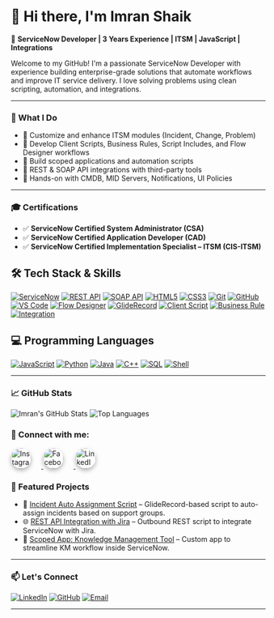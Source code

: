 # 👋 Hi there, I'm Imran Shaik

🚀 **ServiceNow Developer | 3 Years Experience | ITSM | JavaScript | Integrations**

Welcome to my GitHub! I'm a passionate ServiceNow Developer with experience building enterprise-grade solutions that automate workflows and improve IT service delivery. I love solving problems using clean scripting, automation, and integrations.

---

### 🧠 What I Do

- 🔹 Customize and enhance ITSM modules (Incident, Change, Problem)
- 🔹 Develop Client Scripts, Business Rules, Script Includes, and Flow Designer workflows
- 🔹 Build scoped applications and automation scripts
- 🔹 REST & SOAP API integrations with third-party tools
- 🔹 Hands-on with CMDB, MID Servers, Notifications, UI Policies

---

### 🎓 Certifications

- ✅ **ServiceNow Certified System Administrator (CSA)**
- ✅ **ServiceNow Certified Application Developer (CAD)**
- ✅ **ServiceNow Certified Implementation Specialist – ITSM (CIS-ITSM)**


## 🛠️ Tech Stack & Skills

[![ServiceNow](https://img.shields.io/badge/-ServiceNow-0b5f19?logo=servicenow&logoColor=white)](https://www.servicenow.com/)
[![REST API](https://img.shields.io/badge/-REST%20API-blue?logo=cloudflare)](https://restfulapi.net/)
[![SOAP API](https://img.shields.io/badge/-SOAP%20API-00B4D8?logo=xml)](https://www.w3schools.com/xml/xml_soap.asp)
[![HTML5](https://img.shields.io/badge/-HTML5-E34F26?logo=html5&logoColor=white)](https://developer.mozilla.org/en-US/docs/Web/Guide/HTML/HTML5)
[![CSS3](https://img.shields.io/badge/-CSS3-1572B6?logo=css3&logoColor=white)](https://developer.mozilla.org/en-US/docs/Web/CSS)
[![Git](https://img.shields.io/badge/-Git-F05032?logo=git&logoColor=white)](https://git-scm.com/)
[![GitHub](https://img.shields.io/badge/-GitHub-181717?logo=github)](https://github.com/)
[![VS Code](https://img.shields.io/badge/-VS%20Code-007ACC?logo=visual-studio-code)](https://code.visualstudio.com/)
[![Flow Designer](https://img.shields.io/badge/-Flow%20Designer-orange)](https://developer.servicenow.com/dev.do#!/learn/learning-plans/tokyo/app_store_learnv2_flowdesigner_tokyo_flow_designer)
[![GlideRecord](https://img.shields.io/badge/-GlideRecord-0b5f19?logo=code&logoColor=white)](https://developer.servicenow.com/dev.do#!/reference/api/tokyo/server_legacy/c_GlideRecordAPI)
[![Client Script](https://img.shields.io/badge/-Client%20Scripts-blueviolet?logo=javascript)](https://developer.servicenow.com/dev.do#!/reference/api/tokyo/client/c_ClientScriptAPI)
[![Business Rule](https://img.shields.io/badge/-Business%20Rule-6A1B9A?logo=gear&logoColor=white)](https://developer.servicenow.com/dev.do#!/learn/learning-plans/tokyo/app_store_learnv2_businessrules_tokyo_business_rules)
[![Integration](https://img.shields.io/badge/-Integration-26a69a?logo=plug&logoColor=white)](https://developer.servicenow.com/dev.do#!/learn/learning-plans/tokyo/app_store_learnv2_integrationhub_tokyo_integrationhub)

## 💻 Programming Languages

[![JavaScript](https://img.shields.io/badge/-JavaScript-F7DF1E?logo=javascript&logoColor=black)](https://developer.mozilla.org/en-US/docs/Web/JavaScript)
[![Python](https://img.shields.io/badge/-Python-3776AB?logo=python&logoColor=white)](https://www.python.org/)
[![Java](https://img.shields.io/badge/-Java-007396?logo=java&logoColor=white)](https://www.oracle.com/java/)
[![C++](https://img.shields.io/badge/-C++-00599C?logo=c%2B%2B&logoColor=white)](https://isocpp.org/)
[![SQL](https://img.shields.io/badge/-SQL-4479A1?logo=mysql&logoColor=white)](https://www.w3schools.com/sql/)
[![Shell](https://img.shields.io/badge/-Shell%20Script-89e051?logo=gnu-bash&logoColor=black)](https://www.shellscript.sh/)



---

### 📈 GitHub Stats

![Imran's GitHub Stats](https://github-readme-stats.vercel.app/api?username=imran938&show_icons=true&theme=radical)
![Top Languages](https://github-readme-stats.vercel.app/api/top-langs/?username=imran938&layout=compact&theme=radical)


<h3>📱 Connect with me:</h3>

<p>
  <a href="https://www.instagram.com/mr__.smile/" target="_blank">
    <img src="https://cdn-icons-png.flaticon.com/512/2111/2111463.png"
         alt="Instagram"
         width="40"
         height="40"
         style="border-radius: 50%; box-shadow: 0 4px 8px rgba(0, 0, 0, 0.3); margin-right: 20px; transition: transform 0.3s;" />
  </a>

  <a href="https://www.facebook.com/profile.php?id=100013782994408" target="_blank">
    <img src="https://cdn-icons-png.flaticon.com/512/733/733547.png"
         alt="Facebook"
         width="40"
         height="40"
         style="border-radius: 50%; box-shadow: 0 4px 8px rgba(0, 0, 0, 0.3); margin-right: 20px; transition: transform 0.3s;" />
  </a>

  <a href="https://www.linkedin.com/in/imran-shaik-2192b01a1/" target="_blank">
    <img src="https://cdn-icons-png.flaticon.com/512/174/174857.png"
         alt="LinkedIn"
         width="40"
         height="40"
         style="border-radius: 50%; box-shadow: 0 4px 8px rgba(0, 0, 0, 0.3); transition: transform 0.3s;" />
  </a>
</p>






### 📌 Featured Projects

- 🔧 [Incident Auto Assignment Script](https://github.com/imran938/project-link) – GlideRecord-based script to auto-assign incidents based on support groups.
- 🌐 [REST API Integration with Jira](https://github.com/imran938/project-link) – Outbound REST script to integrate ServiceNow with Jira.
- 🧩 [Scoped App: Knowledge Management Tool](https://github.com/imran938/project-link) – Custom app to streamline KM workflow inside ServiceNow.

---

### 📫 Let's Connect

[![LinkedIn](https://img.shields.io/badge/-LinkedIn-0077B5?style=flat&logo=linkedin&logoColor=white)](https://www.linkedin.com/in/imran-shaik-2192b01a1/)
[![GitHub](https://img.shields.io/badge/-GitHub-333?logo=github&logoColor=white)](https://github.com/imran938)
[![Email](https://img.shields.io/badge/-Email-D14836?style=flat&logo=gmail&logoColor=white)](mailto:imranshaik07769@gmail.com)

---



<!--
**Imran938/imran938** is a ✨ _special_ ✨ repository because its `README.md` (this file) appears on your GitHub profile.

Here are some ideas to get you started:

- 🔭 I’m currently working on ...
- 🌱 I’m currently learning ...
- 👯 I’m looking to collaborate on ...
- 🤔 I’m looking for help with ...
- 💬 Ask me about ...
- 📫 How to reach me: ...
- 😄 Pronouns: ...
- ⚡ Fun fact: ...
-->
